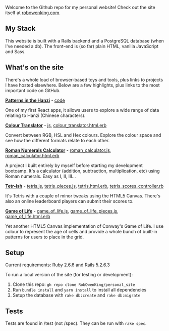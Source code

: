  Welcome to the Github repo for my personal website! Check out the site itself at [robowenking.com](http://www.robowenking.com).

## My Stack

This website is built with a Rails backend and a PostgreSQL database (when I've needed a db). The front-end is (so far) plain HTML, vanilla JavaScript and Sass.

## What's on the site

There's a whole load of browser-based toys and tools, plus links to projects I have hosted elsewhere. Below are a few highlights, plus links to the most important code on GitHub.

[**Patterns in the Hanzi**](http://www.robowenking.com/hanzi_patterns) - [code](https://github.com/RobOwenKing/react_hanzi_patterns)

One of my first React apps, it allows users to explore a wide range of data relating to Hanzi (Chinese characters).

[**Colour Translator**](http://www.robowenking.com/colour_translator) - [js](https://github.com/RobOwenKing/personal_site/tree/master/app/javascript/packs/projects/colour_translator), [colour_translator.html.erb](https://github.com/RobOwenKing/personal_site/blob/master/app/views/projects/colour_translator.html.erb)

Convert between RGB, HSL and Hex colours. Explore the colour space and see how the different formats relate to each other.

[**Roman Numerals Calculator**](http://www.robowenking.com/roman_calculator) - [roman_calculator.js](https://github.com/RobOwenKing/personal_site/blob/master/app/javascript/packs/projects/roman_calculator.js), [roman_calculator.html.erb](https://github.com/RobOwenKing/personal_site/blob/master/app/views/projects/roman_calculator.html.erb)

A project I built entirely by myself before starting my development bootcamp. It's a calculator (addition, subtraction, multiplication, etc) using Roman numerals. Easy as I, II, III...

[**Tetr-ish**](http://www.robowenking.com/tetris) - [tetris.js](https://github.com/RobOwenKing/personal_site/blob/master/app/javascript/packs/projects/tetris.js), [tetris_pieces.js](https://github.com/RobOwenKing/personal_site/blob/master/app/javascript/packs/projects/tetris_pieces.js), [tetris.html.erb](https://github.com/RobOwenKing/personal_site/blob/master/app/views/projects/tetris.html.erb), [tetris_scores_controller.rb](https://github.com/RobOwenKing/personal_site/blob/master/app/controllers/tetris_scores_controller.rb)

It's Tetris with a couple of minor tweaks using the HTML5 Canvas. There's also an online leaderboard players can submit their scores to.

[**Game of Life**](http://www.robowenking.com/game_of_life) - [game_of_life.js](https://github.com/RobOwenKing/personal_site/blob/master/app/javascript/packs/projects/game_of_life.js), [game_of_life_pieces.js](https://github.com/RobOwenKing/personal_site/blob/master/app/javascript/packs/projects/game_of_life_pieces.js), [game_of_life.html.erb](https://github.com/RobOwenKing/personal_site/blob/master/app/views/projects/game_of_life.html.erb)

Yet another HTML5 Canvas implementation of Conway's Game of Life. I use colour to represent the age of cells and provide a whole bunch of built-in patterns for users to place in the grid.

## Setup

Current requirements: Ruby 2.6.6 and Rails 5.2.6.3

To run a local version of the site (for testing or development):

1. Clone this repo: `gh repo clone RobOwenKing/personal_site`
2. Run `bundle install` and `yarn install` to install all dependencies
3. Setup the database with `rake db:create` and `rake db:migrate`


## Tests

Tests are found in /test (not /spec). They can be run with `rake spec`.
